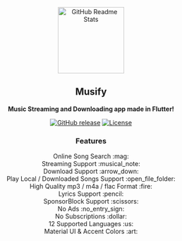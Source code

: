 <p align="center">
 <img width="150px" src="https://github.com/gokadzev/Musify/raw/master/android/app/src/main/res/mipmap-xxxhdpi/launcher_icon.png" align="center" alt="GitHub Readme Stats" />
 <h2 align="center"><b>Musify</b></h2>
 <p align="center"><b>Music Streaming and Downloading app made in Flutter!</b></p>
 <p align="center">
<a href="https://github.com/gokadzev/Musify/releases"><img alt="GitHub release" src="https://img.shields.io/github/v/release/gokadzev/Musify"/></a> <a href="LICENSE"><img alt="License" src="https://img.shields.io/github/license/gokadzev/Musify?color=blue"/></a>
</p>
</p>


  <h3 align="center">Features</h3>
  <p align="center">
    Online Song Search :mag:<br>
    Streaming Support :musical_note:<br>
    Download Support :arrow_down:<br>
    Play Local / Downloaded Songs Support :open_file_folder: <br>
    High Quality mp3 / m4a / flac Format :fire:<br>
    Lyrics Support :pencil:<br>
    SponsorBlock Support :scissors: <br>
    No Ads :no_entry_sign:<br>
    No Subscriptions :dollar:<br> 
    12 Supported Languages :us:<br>
    Material UI & Accent Colors :art: <br>
 
